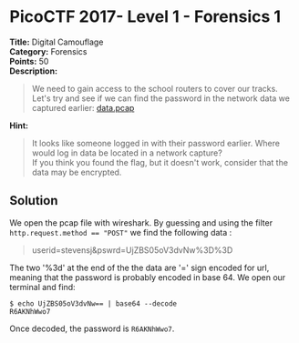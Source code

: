 # PicoCTF 2017- Level 1 - Forensics 1

**Title:** Digital Camouflage  
**Category:** Forensics  
**Points:** 50  
**Description:**

>We need to gain access to the school routers to cover our tracks. Let's try and see if we can find the password in the network data we captured earlier: [data.pcap](data.pcap)

**Hint:**

>It looks like someone logged in with their password earlier. Where would log in data be located in a network capture?  
>If you think you found the flag, but it doesn't work, consider that the data may be encrypted.  

## Solution
We open the pcap file with wireshark. By guessing and using the filter `http.request.method == "POST"` we find the following data :  
> userid=stevensj&pswrd=UjZBS05oV3dvNw%3D%3D

The two '%3d' at the end of the the data are '=' sign encoded for url, meaning that the password is probably encoded in base 64. We open our terminal and find:  

    $ echo UjZBS05oV3dvNw== | base64 --decode
	R6AKNhWwo7

Once decoded, the password is `R6AKNhWwo7`.